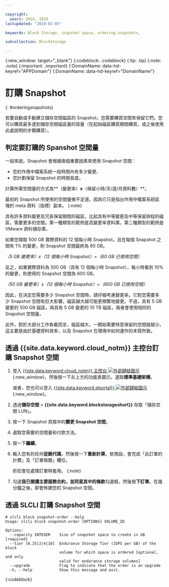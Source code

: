 ```yaml
---

copyright:
  years: 2014, 2019
lastupdated: "2019-02-05"

keywords: Block Storage, snapshot space, ordering snapshots,

subcollection: BlockStorage

---
```

{:new_window: target="_blank"}
{:codeblock: .codeblock} 
{:tip: .tip}
{:note: .note}
{:important: .important}
{:DomainName: data-hd-keyref="APPDomain"}
{:DomainName: data-hd-keyref="DomainName"}

# 訂購 Snapshot
{: #orderingsnapshots}

若要自動或手動建立儲存空間磁區的 Snapshot，您需要購買空間來保留它們。您可以購買最多達到儲存空間磁區量的容量（在起始磁區購買期間購買，或之後使用此處說明的步驟購買）。

## 判定要訂購的 Spanshot 空間量

一般來說，Snapshot 會根據兩個重要因素來使用 Snapshot 空間：
- 您的作用中檔案系統一段時間內有多少變更、
- 您計劃保留 Snapshot 的時間長度。  

計算所需空間量的方式為**（變更率）**x**（保留小時/天/週/月資料數）**。

最初的 Snapshot 所使用的空間量微不足道，因為它只是指出作用中檔案系統區塊的 meta 資料（指標）副本。
{:note}

具有許多資料變更及冗長保留期間的磁區，比起具有中等變更及中等保留排程的磁區，需要更多的空間。第一種類型的範例是高變更率資料庫。第二種類型的範例是 VMware 資料儲存庫。

如果您擷取 500 GB 實際資料的 12 個每小時 Snapshot，且在每個 Snapshot 之間有 1% 的變更，則 Snapshot 空間最終為 60 GB。

*（5 GB 變更率）x（12 個每小時 Snapshot）=（60 GB 已使用空間）*

反之，如果實際資料為 500 GB（具有 12 個每小時 Snapshot），每小時看到 10% 的變更，則使用的 Snapshot 空間為 600 GB。

*（50 GB 變更率）x（12 個每小時 Snapshot）=（600 GB 已使用空間）*

因此，在決定您需要多少 Snapshot 空間時，請仔細考慮變更率。它對您需要多少 Snapshot 空間有巨大影響。磁區越大越可能更頻繁地變更。不過，具有 5 GB 變更的 500 GB 磁區，與具有 5 GB 變更的 10 TB 磁區，兩者會使用相同的 Snapshot 空間量。

此外，對於大部分工作負載而言，磁區越大，一開始需要特意保留的空間就越少。這主要是由於基礎資料效率，以及 Snapshot 在環境中如何運作的本質所致。

## 透過 {{site.data.keyword.cloud_notm}} 主控台訂購 Snapshot 空間

1. 登入 [{{site.data.keyword.cloud_notm}} 主控台 ![外部鏈結圖示](../../icons/launch-glyph.svg "外部鏈結圖示")](https://{DomainName}/catalog/){:new_window}，然後按一下左上方的功能表圖示。選取**標準基礎架構**。

   或者，您也可以登入 [{{site.data.keyword.slportal}} ![外部鏈結圖示](../../icons/launch-glyph.svg "外部鏈結圖示")](https://control.softlayer.com/){:new_window}。
2. 透過**儲存空間** > **{{site.data.keyword.blockstorageshort}}** 存取「儲存空間 LUN」。
2. 按一下 Snapshot 頁框中的**變更 Snapshot 空間**。
3. 選取您需要的空間量和付款方法。
4. 按一下**繼續**。
5. 輸入您有的任何**促銷代碼**，然後按一下**重新計算**。依預設，會完成「此訂單的計費」及「訂單檢閱」欄位。

   折扣會在處理訂單時套用。
   {:note}
6. 勾選**我已閱讀主要服務合約，並同意其中的條款**勾選框，然後按**下訂單**。在幾分鐘之後，即會佈建您的 Snapshot 空間。

## 透過 SLCLI 訂購 Snapshot 空間

```
# slcli block snapshot-order --help
Usage: slcli block snapshot-order [OPTIONS] VOLUME_ID

Options:
  --capacity INTEGER    Size of snapshot space to create in GB  [required]
  --tier [0.25|2|4|10]  Endurance Storage Tier (IOPS per GB) of the block
                        volume for which space is ordered [optional, and only
                        valid for endurance storage volumes]
  --upgrade             Flag to indicate that the order is an upgrade
  -h, --help            Show this message and exit.
```
{:codeblock}

